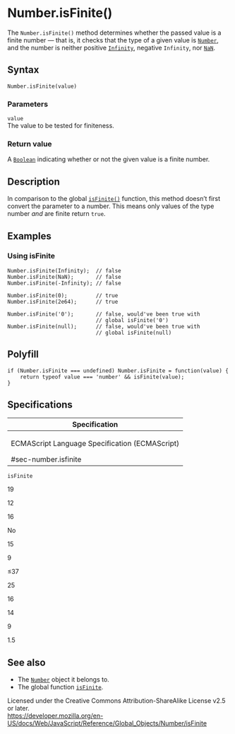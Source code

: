Number.isFinite()
=================

The `Number.isFinite()` method determines whether the passed value is a finite number — that is, it checks that the type of a given value is [`Number`](../number), and the number is neither positive [`Infinity`](../infinity), negative `Infinity`, nor [`NaN`](../nan).

Syntax
------

    Number.isFinite(value)

### Parameters

`value`  
The value to be tested for finiteness.

### Return value

A [`Boolean`](../boolean) indicating whether or not the given value is a finite number.

Description
-----------

In comparison to the global [`isFinite()`](../isfinite) function, this method doesn’t first convert the parameter to a number. This means only values of the type number *and* are finite return `true`.

Examples
--------

### Using isFinite

    Number.isFinite(Infinity);  // false
    Number.isFinite(NaN);       // false
    Number.isFinite(-Infinity); // false

    Number.isFinite(0);         // true
    Number.isFinite(2e64);      // true

    Number.isFinite('0');       // false, would've been true with
                                // global isFinite('0')
    Number.isFinite(null);      // false, would've been true with
                                // global isFinite(null)

Polyfill
--------

    if (Number.isFinite === undefined) Number.isFinite = function(value) {
        return typeof value === 'number' && isFinite(value);
    }

Specifications
--------------

<table><colgroup><col style="width: 100%" /></colgroup><thead><tr class="header"><th>Specification</th></tr></thead><tbody><tr class="odd"><td><p>ECMAScript Language Specification (ECMAScript)<br />
</p><span class="small">#sec-number.isfinite</span></td></tr></tbody></table>

`isFinite`

19

12

16

No

15

9

≤37

25

16

14

9

1.5

See also
--------

-   The [`Number`](../number) object it belongs to.
-   The global function [`isFinite`](../isfinite).

Licensed under the Creative Commons Attribution-ShareAlike License v2.5 or later.  
<a href="https://developer.mozilla.org/en-US/docs/Web/JavaScript/Reference/Global_Objects/Number/isFinite" class="_attribution-link">https://developer.mozilla.org/en-US/docs/Web/JavaScript/Reference/Global_Objects/Number/isFinite</a>
